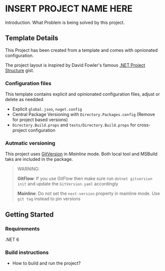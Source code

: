 # INSERT PROJECT NAME HERE
Introduction. What Problem is being solved by this project.


## Template Details
This Project has been created from a template and comes with opnionated configuration.

The project layout is inspired by David Fowler's famous [.NET Project Structure](https://gist.github.com/davidfowl/ed7564297c61fe9ab814) gist.

### Configuration files
This template contains explicit and opinionated configuration files, adjust or delete as needded

* Explicit `global.json`, `nuget.config`
* Central Package Versioning with `Directory.Packages.config` (Remove for project based versions)
* `Directory.Build.props` and `tests/Directory.Build.props` for cross-project configuration

### Autmatic versioning
This project uses [GitVersion](https://gitversion.net/) in *Mainline* mode. Both local tool and
MSBuild taks are included in the package.

> WARNING:
> 
> **GitFlow**: If you use GitFlow then make sure run `dotnet gitversion init` and update the `GitVersion.yaml`
> accordingly
> 
> **Mainline**: Do not set the `next-version` property in mainline mode. Use `git tag` instead to 
> pin versions



## Getting Started

### Requirements
.NET 6

### Build instructions
* How to build and run the project?
